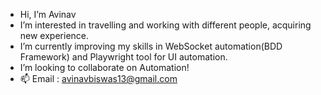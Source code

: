 - Hi, I’m Avinav
- I’m interested in travelling and working with different people, acquiring new experience.
- I’m currently improving my skills in WebSocket automation(BDD Framework) and Playwright tool for UI automation.
- I’m looking to collaborate on Automation!
- 📫 Email : avinavbiswas13@gmail.com
